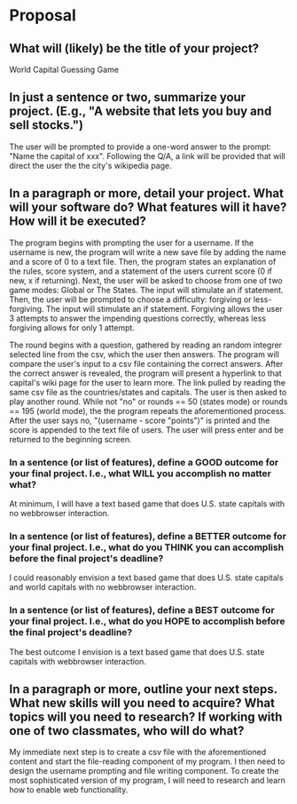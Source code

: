 # Proposal

## What will (likely) be the title of your project?

World Capital Guessing Game


## In just a sentence or two, summarize your project. (E.g., "A website that lets you buy and sell stocks.")


The user will be prompted to provide a one-word answer to the prompt: "Name the capital of xxx".
Following the Q/A, a link will be provided that will direct the user the the city's wikipedia page.


## In a paragraph or more, detail your project. What will your software do? What features will it have? How will it be executed?


The program begins with prompting the user for a username.
If the username is new, the program will write a new save file by adding the name and a score of 0 to a text file.
Then, the program states an explanation of the rules, score system, and a statement of the users current score (0 if new, x if returning).
Next, the user will be asked to choose from one of two game modes: Global or The States. The input will stimulate an if statement.
Then, the user will be prompted to choose a difficulty: forgiving or less-forgiving. The input will stimulate an if statement.
Forgiving allows the user 3 attempts to answer the impending questions correctly, whereas less forgiving allows for only 1 attempt.

The round begins with a question, gathered by reading an random integrer selected line from the csv, which the user then answers.
The program will compare the user's input to a csv file containing the correct answers.
After the correct answer is revealed, the program will present a hyperlink to that capital's wiki page for the user to learn more.
The link pulled by reading the same csv file as the countries/states and capitals.
The user is then asked to play another round. While not "no" or rounds == 50 (states mode) or rounds == 195 (world mode), the the program repeats the aforementioned process.
After the user says no, "(username - score "points")" is printed and the score is appended to the text file of users.
The user will press enter and be returned to the beginning screen.


### In a sentence (or list of features), define a GOOD outcome for your final project. I.e., what WILL you accomplish no matter what?


At minimum, I will have a text based game that does U.S. state capitals with no webbrowser interaction.


### In a sentence (or list of features), define a BETTER outcome for your final project. I.e., what do you THINK you can accomplish before the final project's deadline?


I could reasonably envision a text based game that does U.S. state capitals and world capitals with no webbrowser interaction.


### In a sentence (or list of features), define a BEST outcome for your final project. I.e., what do you HOPE to accomplish before the final project's deadline?


The best outcome I envision is a text based game that does U.S. state capitals with webbrowser interaction.


## In a paragraph or more, outline your next steps. What new skills will you need to acquire? What topics will you need to research? If working with one of two classmates, who will do what?


My immediate next step is to create a csv file with the aforementioned content and start the file-reading component of my program.
I then need to design the username prompting and file writing component.
To create the most sophisticated version of my program, I will need to research and learn how to enable web functionality.

